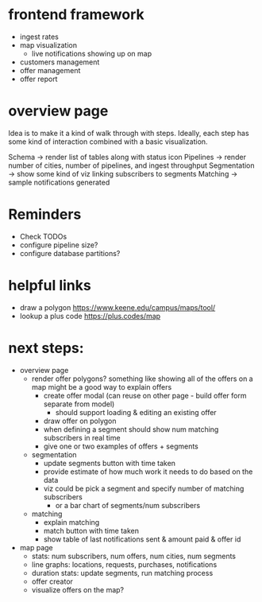 # frontend framework

- ingest rates
- map visualization
  - live notifications showing up on map
- customers management
- offer management
- offer report

# overview page

Idea is to make it a kind of walk through with steps. Ideally, each step has some kind of interaction combined with a basic visualization.

Schema -> render list of tables along with status icon
Pipelines -> render number of cities, number of pipelines, and ingest throughput
Segmentation -> show some kind of viz linking subscribers to segments
Matching -> sample notifications generated

# Reminders

- Check TODOs
- configure pipeline size?
- configure database partitions?

# helpful links

- draw a polygon
  https://www.keene.edu/campus/maps/tool/
- lookup a plus code
  https://plus.codes/map

# next steps:

- overview page
  - render offer polygons? something like showing all of the offers on a map might be a good way to explain offers
    - create offer modal (can reuse on other page - build offer form separate from model)
      - should support loading & editing an existing offer
    - draw offer on polygon
    - when defining a segment should show num matching subscribers in real time
    - give one or two examples of offers + segments
  - segmentation
    - update segments button with time taken
    - provide estimate of how much work it needs to do based on the data
    - viz could be pick a segment and specify number of matching subscribers
      - or a bar chart of segments/num subscribers
  - matching
    - explain matching
    - match button with time taken
    - show table of last notifications sent & amount paid & offer id
- map page
  - stats: num subscribers, num offers, num cities, num segments
  - line graphs: locations, requests, purchases, notifications
  - duration stats: update segments, run matching process
  - offer creator
  - visualize offers on the map?
